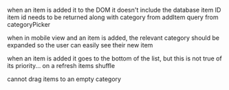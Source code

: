 when an item is added it to the DOM it doesn't include the database item ID
  item id needs to be returned along with category from addItem query from categoryPicker 

when in mobile view and an item is added, the relevant category should be expanded so the user can easily see their new item

when an item is added it goes to the bottom of the list, but this is not true of its priority... on a refresh items shuffle

cannot drag items to an empty category
